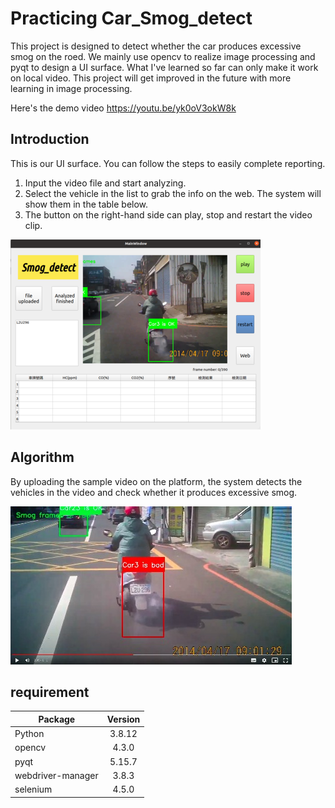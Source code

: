 # Practicing Car_Smog_detect

This project is designed to detect whether the car produces excessive smog on the roed. We mainly use opencv to realize image processing and pyqt to design a UI surface. What I've learned so far can only make it work on local video. This project will get improved in the future with more learning in image processing. 

Here's the demo video https://youtu.be/yk0oV3okW8k

## Introduction
This is our UI surface. You can follow the steps to easily complete reporting.
1. Input the video file and start analyzing.
2. Select the vehicle in the list to grab the info on the web. The system will show them in the table below.
3. The button on the right-hand side can play, stop and restart the video clip.

![測試](https://github.com/dabanshaw/smog_detect_project/blob/master/UI_surface.png "result")

## Algorithm


By uploading the sample video on the platform, the system detects the vehicles in the video and check whether it produces excessive smog. 

![測試](https://github.com/dabanshaw/smog_detect_project/blob/master/smog.jpeg "result")






## requirement
| Package       | Version       |
| ------------- |:-------------:|
| Python        | 3.8.12        |
| opencv        | 4.3.0        |
| pyqt          | 5.15.7        |
| webdriver-manager| 3.8.3      |
| selenium | 4.5.0        |



